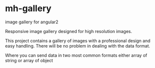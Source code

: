 # mh-gallery
image gallery for angular2


Responsive image gallery designed for high resolution images.

This project contains a gallery of images with a professional design and easy handling. There will be no problem in dealing with the data format.

Where you can send data in two most common formats either array of string or array of object
